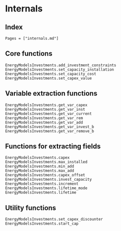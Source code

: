 # Internals

## Index

```@index
Pages = ["internals.md"]
```

## Core functions

```@docs
EnergyModelsInvestments.add_investment_constraints
EnergyModelsInvestments.set_capacity_installation
EnergyModelsInvestments.set_capacity_cost
EnergyModelsInvestments.set_capex_value
```

## Variable extraction functions

```@docs
EnergyModelsInvestments.get_var_capex
EnergyModelsInvestments.get_var_inst
EnergyModelsInvestments.get_var_current
EnergyModelsInvestments.get_var_rem
EnergyModelsInvestments.get_var_add
EnergyModelsInvestments.get_var_invest_b
EnergyModelsInvestments.get_var_remove_b
```

## Functions for extracting fields

```@docs
EnergyModelsInvestments.capex
EnergyModelsInvestments.max_installed
EnergyModelsInvestments.min_add
EnergyModelsInvestments.max_add
EnergyModelsInvestments.capex_offset
EnergyModelsInvestments.invest_capacity
EnergyModelsInvestments.increment
EnergyModelsInvestments.lifetime_mode
EnergyModelsInvestments.lifetime
```

## Utility functions

```@docs
EnergyModelsInvestments.set_capex_discounter
EnergyModelsInvestments.start_cap
```
